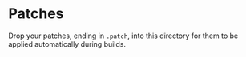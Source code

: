 # Patches

Drop your patches, ending in `.patch`, into this directory for them to be applied automatically during builds.
